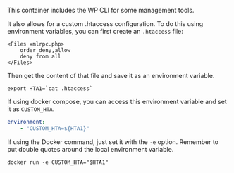 This container includes the WP CLI for some management tools.

It also allows for a custom .htaccess configuration. To do this using environment variables, you can first create an `.htaccess` file:

```
<Files xmlrpc.php>
    order deny,allow
    deny from all
</Files>
```

Then get the content of that file and save it as an environment variable.

```
export HTA1=`cat .htaccess`
```

If using docker compose, you can access this environment variable and set it as `CUSTOM_HTA`.

```yaml
environment:
    - "CUSTOM_HTA=${HTA1}"
```

If using the Docker command, just set it with the `-e` option. Remember to put double quotes around the local environment variable.

```
docker run -e CUSTOM_HTA="$HTA1"
```
